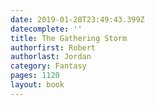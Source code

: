 ```yaml
---
date: 2019-01-28T23:49:43.399Z
datecomplete: ''
title: The Gathering Storm
authorfirst: Robert
authorlast: Jordan
category: Fantasy
pages: 1120
layout: book
---
```



